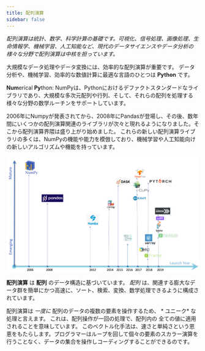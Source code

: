 ```yaml
---
title: 配列演算
sidebar: false
---
```


*配列演算は統計、数学、科学計算の基礎です。可視化、信号処理、画像処理、生命情報学、機械学習、人工知能など、現代のデータサイエンスやデータ分析の様々な分野で配列演算は中核を担っています。*

大規模なデータ処理やデータ変換には、効率的な配列演算が重要です。 データ分析や、機械学習、効率的な数値計算に最適な言語のひとつは **Python** です。

**Num**erical **Py**thon: NumPyは、Pythonにおけるデファクトスタンダードなライブラリであり、大規模な多次元配列や行列、そして、それらの配列を処理する様々な分野の数学ルーチンをサポートしています。

2006年にNumpyが発表されてから、2008年にPandasが登場し、その後、数年間にいくつかの配列演算関連のライブラリが次々と現れるようになりました。そこから配列演算界隈は盛り上がり始めました。 これらの新しい配列演算ライブラリの多くは、NumPyの機能や能力を模倣しており、機械学習や人工知能向けの新しいアルゴリズムや機能を持っています。

<img
  src="/images/content_images/array_c_landscape.png"
  alt="arraycl"
  title="配列演算の概略" />

**配列演算** は **配列** のデータ構造に基づいています。 *配列* は、関連する膨大なデータ群を簡単にかつ高速に、ソート、検索、変換、数学処理できるように構成されています。

配列演算は *一度に* 配列のデータの複数の要素を操作するため、 * ユニーク* な処理と言えます。 これは、配列操作が一回の処理で、配列内の 全ての値に適用されることを意味しています。 このベクトル化手法は、速さと単純さという恩恵をもたらします。プログラマーはループを回して個々の要素のスカラー演算を行うことなく、データの集合を操作しコーディングすることができるのです。
